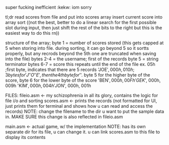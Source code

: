super fucking inefficient :kekw: iom sorry

tl;dr
read scores from file and put into scores array
insert current score into array
sort 
((not the best, better to do a linear search for the first possible slot during input, then just shift the rest of the bits to the right but this is the easiest way to do this rn))

structure of the array;
byte 1 = number of scores stored (this gets capped at 5 when storing into file. during sorting, it can go beyond 5 so it sortts properly, but any recrods beyond the 5th one are truncated when saving into the file)
bytes 2-4 = the username; first of the records
byte 5 = string terminator
bytes 6-7 = score
this repeats until the end of the file
ex.
            05h                   ;first byte, indicates that there are 5 records
            'JOE$', 000h, 010h    ;3 bytes for 'J''O''E', then the 4th byte for '$'. byte 5 for the higher byte of the score, byte 6 for the lower byte of the score
            'BEN$', 000h, 00Fh
            'GEK$', 000h, 009h
            'KIM$', 000h, 004h
            'JON$', 000h, 001h

FILES:
  fileio.asm <- my schizophrenia in all its glory, contains the logic for file i/o and sorting 
  scores.asm <- prints the records (not formatted for UI, just prints them for terminal and shows how u can read and access the records)
    NOTE: change the filename to the dir u want to put the sample data in. MAKE SURE this change is also reflected in fileio.asm
    
  main.asm <- actual game, w/ the implementation
    NOTE: has its own separate dir for its file, u can change it. u can link scores.asm to this file to display its contents
    
